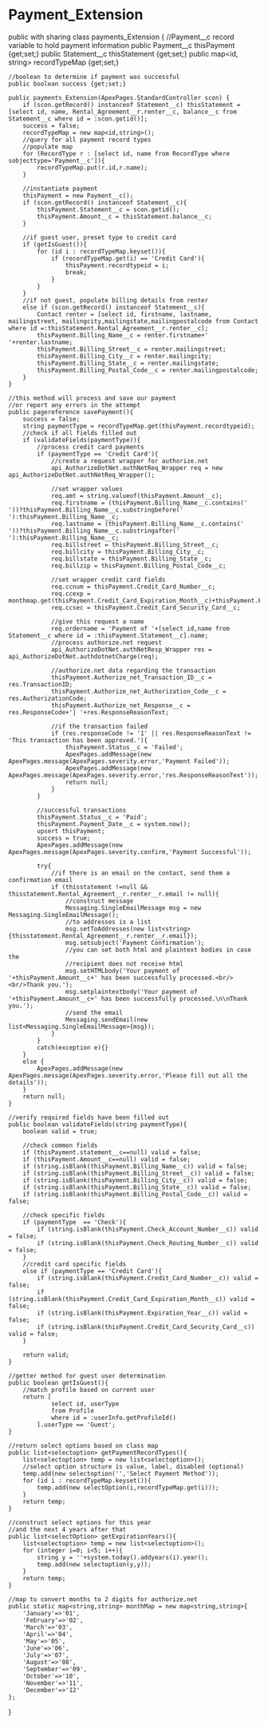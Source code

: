 # Payment_Extension

public with sharing class payments_Extension {
    //Payment__c record variable to hold payment information
    public Payment__c thisPayment {get;set;}
    public Statement__c thisStatement {get;set;}
    public map<id, string> recordTypeMap {get;set;}

    //boolean to determine if payment was successful
    public boolean success {get;set;}

    public payments_Extension(ApexPages.StandardController scon) {
        if (scon.getRecord() instanceof Statement__c) thisStatement = [select id, name, Rental_Agreement__r.renter__c, balance__c from Statement__c where id = :scon.getid()];
        success = false;
        recordTypeMap = new map<id,string>();
        //query for all payment record types
        //populate map
        for (RecordType r : [select id, name from RecordType where sobjecttype='Payment__c']){
            recordTypeMap.put(r.id,r.name);
        }

        //instantiate payment
        thisPayment = new Payment__c();
        if (scon.getRecord() instanceof Statement__c){
            thisPayment.Statement__c = scon.getid();
            thisPayment.Amount__c = thisStatement.balance__c;
        }

        //if guest user, preset type to credit card
        if (getIsGuest()){
            for (id i : recordTypeMap.keyset()){
                if (recordTypeMap.get(i) == 'Credit Card'){
                    thisPayment.recordtypeid = i;
                    break;
                }
            }
        }
        //if not guest, populate billing details from renter
        else if (scon.getRecord() instanceof Statement__c){
            Contact renter = [select id, firstname, lastname, mailingstreet, mailingcity,mailingstate,mailingpostalcode from Contact where id =:thisStatement.Rental_Agreement__r.renter__c];
            thisPayment.Billing_Name__c = renter.firstname+' '+renter.lastname;
            thisPayment.Billing_Street__c = renter.mailingstreet;
            thisPayment.Billing_City__c = renter.mailingcity;
            thisPayment.Billing_State__c = renter.mailingstate;
            thisPayment.Billing_Postal_Code__c = renter.mailingpostalcode;
        }
    }

    //this method will process and save our payment
    //or report any errors in the attempt
    public pagereference savePayment(){
        success = false;
        string paymentType = recordTypeMap.get(thisPayment.recordtypeid);
        //check if all fields filled out
        if (validateFields(paymentType)){
            //process credit card payments
            if (paymentType == 'Credit Card'){
                //create a request wrapper for authorize.net
                api_AuthorizeDotNet.authNetReq_Wrapper req = new api_AuthorizeDotNet.authNetReq_Wrapper();

                //set wrapper values
                req.amt = string.valueof(thisPayment.Amount__c);
                req.firstname = (thisPayment.Billing_Name__c.contains(' '))?thisPayment.Billing_Name__c.substringbefore(' '):thisPayment.Billing_Name__c;
                req.lastname = (thisPayment.Billing_Name__c.contains(' '))?thisPayment.Billing_Name__c.substringafter(' '):thisPayment.Billing_Name__c;
                req.billstreet = thisPayment.Billing_Street__c;
                req.billcity = thisPayment.Billing_City__c;
                req.billstate = thisPayment.Billing_State__c;
                req.billzip = thisPayment.Billing_Postal_Code__c;

                //set wrapper credit card fields
                req.ccnum = thisPayment.Credit_Card_Number__c;
                req.ccexp = monthmap.get(thisPayment.Credit_Card_Expiration_Month__c)+thisPayment.Expiration_Year__c;
                req.ccsec = thisPayment.Credit_Card_Security_Card__c;

                //give this request a name
                req.ordername = 'Payment of '+[select id,name from Statement__c where id = :thisPayment.Statement__c].name;
                //process authorize.net request
                api_AuthorizeDotNet.authNetResp_Wrapper res = api_AuthorizeDotNet.authdotnetCharge(req);

                //authorize.net data regarding the transaction
                thisPayment.Authorize_net_Transaction_ID__c = res.TransactionID;
                thisPayment.Authorize_net_Authorization_Code__c = res.AuthorizationCode;
                thisPayment.Authorize_net_Response__c = res.ResponseCode+'| '+res.ResponseReasonText; 

                //if the transaction failed
                if (res.responseCode != '1' || res.ResponseReasonText != 'This transaction has been approved.'){
                    thisPayment.Status__c = 'Failed';
                    ApexPages.addMessage(new ApexPages.message(ApexPages.severity.error,'Payment Failed'));
                    ApexPages.addMessage(new ApexPages.message(ApexPages.severity.error,'res.ResponseReasonText'));
                    return null;
                }
            }
            
            //successful transactions
            thisPayment.Status__c = 'Paid';
            thisPayment.Payment_Date__c = system.now();
            upsert thisPayment;
            success = true;
            ApexPages.addMessage(new ApexPages.message(ApexPages.severity.confirm,'Payment Successful'));

            try{
                //if there is an email on the contact, send them a confirmation email
                if (thisstatement !=null && thisstatement.Rental_Agreement__r.renter__r.email != null){
                    //construct message
                    Messaging.SingleEmailMessage msg = new Messaging.SingleEmailMessage();
                    //to addresses is a list
                    msg.setToAddresses(new list<string>{thisstatement.Rental_Agreement__r.renter__r.email});
                    msg.setsubject('Payment Confirmation');
                    //you can set both html and plaintext bodies in case the 
                    //recipient does not receive html
                    msg.setHTMLbody('Your payment of '+thisPayment.Amount__c+' has been successfully processed.<br/><br/>Thank you.');
                    msg.setplaintextbody('Your payment of '+thisPayment.Amount__c+' has been successfully processed.\n\nThank you.');
                    //send the email
                    Messaging.sendEmail(new list<Messaging.SingleEmailMessage>{msg});
                }
            }
            catch(exception e){}
        }
        else {
            ApexPages.addMessage(new ApexPages.message(ApexPages.severity.error,'Please fill out all the details'));
        }
        return null;
    }

    //verify required fields have been filled out
    public boolean validateFields(string paymentType){
        boolean valid = true;

        //check common fields
        if (thisPayment.statement__c==null) valid = false;
        if (thisPayment.Amount__c==null) valid = false;
        if (string.isBlank(thisPayment.Billing_Name__c)) valid = false;
        if (string.isBlank(thisPayment.Billing_Street__c)) valid = false;
        if (string.isBlank(thisPayment.Billing_City__c)) valid = false;
        if (string.isBlank(thisPayment.Billing_State__c)) valid = false;
        if (string.isBlank(thisPayment.Billing_Postal_Code__c)) valid = false;

        //check specific fields
        if (paymentType  == 'Check'){
            if (string.isBlank(thisPayment.Check_Account_Number__c)) valid = false;         
            if (string.isBlank(thisPayment.Check_Routing_Number__c)) valid = false;         
        }
        //credit card specific fields
        else if (paymentType == 'Credit Card'){
            if (string.isBlank(thisPayment.Credit_Card_Number__c)) valid = false;           
            if (string.isBlank(thisPayment.Credit_Card_Expiration_Month__c)) valid = false;
            if (string.isBlank(thisPayment.Expiration_Year__c)) valid = false;
            if (string.isBlank(thisPayment.Credit_Card_Security_Card__c)) valid = false;
        }

        return valid;
    }

    //getter method for guest user determination
    public boolean getIsGuest(){
        //match profile based on current user
        return [
                select id, userType 
                from Profile 
                where id = :userInfo.getProfileId()
            ].userType == 'Guest';
    }

    //return select options based on class map
    public list<selectoption> getPaymentRecordTypes(){
        list<selectoption> temp = new list<selectoption>();
        //select option structure is value, label, disabled (optional)
        temp.add(new selectoption('','Select Payment Method'));
        for (id i : recordTypeMap.keyset()){
            temp.add(new selectOption(i,recordTypeMap.get(i)));
        }
        return temp;
    }

    //construct select options for this year
    //and the next 4 years after that
    public list<selectOption> getExpirationYears(){
        list<selectoption> temp = new list<selectoption>();
        for (integer i=0; i<5; i++){
            string y = ''+system.today().addyears(i).year();
            temp.add(new selectoption(y,y));
        }
        return temp;
    }

    //map to convert months to 2 digits for authorize.net
    public static map<string,string> monthMap = new map<string,string>{
        'January'=>'01',
        'February'=>'02',
        'March'=>'03',
        'April'=>'04',
        'May'=>'05',
        'June'=>'06',
        'July'=>'07',
        'August'=>'08',
        'September'=>'09',
        'October'=>'10',
        'November'=>'11',
        'December'=>'12'
    };
}

